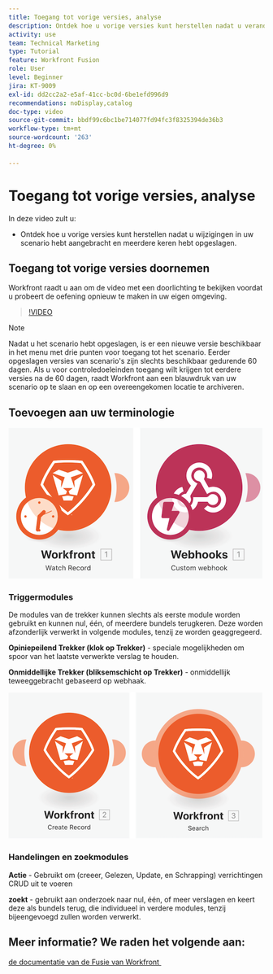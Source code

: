 ```yaml
---
title: Toegang tot vorige versies, analyse
description: Ontdek hoe u vorige versies kunt herstellen nadat u veranderingen in uw scenario hebt aangebracht en hen bewaard in  [!DNL Adobe Workfront Fusion].
activity: use
team: Technical Marketing
type: Tutorial
feature: Workfront Fusion
role: User
level: Beginner
jira: KT-9009
exl-id: dd2cc2a2-e5af-41cc-bc0d-6be1efd996d9
recommendations: noDisplay,catalog
doc-type: video
source-git-commit: bbdf99c6bc1be714077fd94fc3f8325394de36b3
workflow-type: tm+mt
source-wordcount: '263'
ht-degree: 0%

---
```


# Toegang tot vorige versies, analyse

In deze video zult u:

* Ontdek hoe u vorige versies kunt herstellen nadat u wijzigingen in uw scenario hebt aangebracht en meerdere keren hebt opgeslagen.

## Toegang tot vorige versies doornemen

Workfront raadt u aan om de video met een doorlichting te bekijken voordat u probeert de oefening opnieuw te maken in uw eigen omgeving.

>[!VIDEO](https://video.tv.adobe.com/v/335268/?quality=12&learn=on&enablevpops=1)

>[!NOTE]
>
>Nadat u het scenario hebt opgeslagen, is er een nieuwe versie beschikbaar in het menu met drie punten voor toegang tot het scenario. Eerder opgeslagen versies van scenario&#39;s zijn slechts beschikbaar gedurende 60 dagen. Als u voor controledoeleinden toegang wilt krijgen tot eerdere versies na de 60 dagen, raadt Workfront aan een blauwdruk van uw scenario op te slaan en op een overeengekomen locatie te archiveren.


## Toevoegen aan uw terminologie

![&#x200B; een beeld van een horlogeverslag en een module van de douane webhaak &#x200B;](assets/understand-the-basics-3.png)

### Triggermodules

De modules van de trekker kunnen slechts als eerste module worden gebruikt en kunnen nul, één, of meerdere bundels terugkeren. Deze worden afzonderlijk verwerkt in volgende modules, tenzij ze worden geaggregeerd.

**Opiniepeilend Trekker (klok op Trekker)** - speciale mogelijkheden om spoor van het laatste verwerkte verslag te houden.

**Onmiddellijke Trekker (bliksemschicht op Trekker)** - onmiddellijk teweeggebracht gebaseerd op webhaak.

![&#x200B; een beeld van creeer verslag en een onderzoeksmodule &#x200B;](assets/understand-the-basics-4.png)

### Handelingen en zoekmodules

**Actie** - Gebruikt om (creeer, Gelezen, Update, en Schrapping) verrichtingen CRUD uit te voeren

**zoekt** - gebruikt aan onderzoek naar nul, één, of meer verslagen en keert deze als bundels terug, die individueel in verdere modules, tenzij bijeengevoegd zullen worden verwerkt.

## Meer informatie? We raden het volgende aan:

[&#x200B; de documentatie van de Fusie van Workfront &#x200B;](https://experienceleague.adobe.com/nl/docs/workfront-fusion/using/get-started-with-fusion/understand-workfront-fusion/workfront-fusion-overview)
